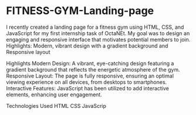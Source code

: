 # FITNESS-GYM-Landing-page
I recently created a landing page for a fitness gym using HTML, CSS, and JavaScript for my first internship task of OctaNEt. My goal was to design an engaging and responsive interface that motivates potential members to join.  Highlights:  Modern, vibrant design with a gradient background and Responsive layout 

Highlights
Modern Design: A vibrant, eye-catching design featuring a gradient background that reflects the energetic atmosphere of the gym.
Responsive Layout: The page is fully responsive, ensuring an optimal viewing experience on all devices, from desktops to smartphones.
Interactive Features: JavaScript has been utilized to add interactive elements, enhancing user engagement.

Technologies Used
HTML
CSS
JavaScrip
